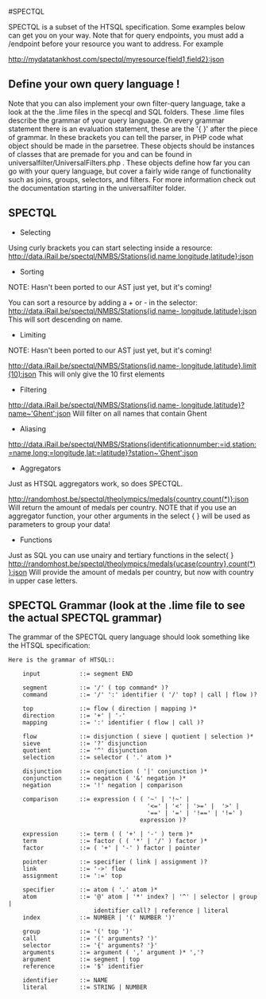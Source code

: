 #SPECTQL

SPECTQL is a subset of the HTSQL specification. Some examples below can get you on your way. 
Note that for query endpoints, you must add a /endpoint before your resource you want to address. For example

http://mydatatankhost.com/spectql/myresource{field1,field2}:json

## Define your own query language !

Note that you can also implement your own filter-query language, take a look at the the .lime files in the specql and SQL folders. These .lime files describe the grammar of your query language. On every grammar statement there is an evaluation statement, these are the  '{ }' after the piece of grammar. In these brackets you can tell the parser, in PHP code what object should be made in the parsetree. These objects should be instances of classes that are premade for you and can be found in universalfilter/UniversalFilters.php . These objects define how far you can go with your query language, but cover a fairly wide range of functionality such as joins, groups, selectors, and filters. For more information check out the documentation starting in the universalfilter folder.

## SPECTQL 

* Selecting

Using curly brackets you can start selecting inside a resource:
http://data.iRail.be/spectql/NMBS/Stations{id,name,longitude,latitude}:json

 * Sorting

NOTE: Hasn't been ported to our AST just yet, but it's coming!

You can sort a resource by adding a + or - in the selector:
http://data.iRail.be/spectql/NMBS/Stations{id,name-,longitude,latitude}:json
This will sort descending on name. 

* Limiting

NOTE: Hasn't been ported to our AST just yet, but it's coming!

http://data.iRail.be/spectql/NMBS/Stations{id,name-,longitude,latitude}.limit(10):json
This will only give the 10 first elements

* Filtering

http://data.iRail.be/spectql/NMBS/Stations{id,name-,longitude,latitude}?name~'Ghent':json
Will filter on all names that contain Ghent

* Aliasing

http://data.iRail.be/spectql/NMBS/Stations{identificationnumber:=id,station:=name,long:=longitude,lat:=latitude}?station~'Ghent':json

* Aggregators

Just as HTSQL aggregators work, so does SPECTQL.

http://randomhost.be/spectql/theolympics/medals{country,count(*)}:json
Will return the amount of medals per country. NOTE that if you use an aggregator function, your other arguments in the select { } will be used as parameters
to group your data!

* Functions

Just as SQL you can use unairy and tertiary functions in the select{ }
http://randomhost.be/spectql/theolympics/medals{ucase(country},count(*)}:json
Will provide the amount of medals per country, but now with country in upper case letters.

## SPECTQL Grammar (look at the .lime file to see the actual SPECTQL grammar)

The grammar of the SPECTQL query language should look something like the HTSQL specification:


    Here is the grammar of HTSQL::

        input           ::= segment END

        segment         ::= '/' ( top command* )?
        command         ::= '/' ':' identifier ( '/' top? | call | flow )?

        top             ::= flow ( direction | mapping )*
        direction       ::= '+' | '-'
        mapping         ::= ':' identifier ( flow | call )?

        flow            ::= disjunction ( sieve | quotient | selection )*
        sieve           ::= '?' disjunction
        quotient        ::= '^' disjunction
        selection       ::= selector ( '.' atom )*

        disjunction     ::= conjunction ( '|' conjunction )*
        conjunction     ::= negation ( '&' negation )*
        negation        ::= '!' negation | comparison

        comparison      ::= expression ( ( '~' | '!~' |
                                           '<=' | '<' | '>=' |  '>' |
                                           '==' | '=' | '!==' | '!=' )
                                         expression )?

        expression      ::= term ( ( '+' | '-' ) term )*
        term            ::= factor ( ( '*' | '/' ) factor )*
        factor          ::= ( '+' | '-' ) factor | pointer

        pointer         ::= specifier ( link | assignment )?
        link            ::= '->' flow
        assignment      ::= ':=' top

        specifier       ::= atom ( '.' atom )*
        atom            ::= '@' atom | '*' index? | '^' | selector | group |
                            identifier call? | reference | literal
        index           ::= NUMBER | '(' NUMBER ')'

        group           ::= '(' top ')'
        call            ::= '(' arguments? ')'
        selector        ::= '{' arguments? '}'
        arguments       ::= argument ( ',' argument )* ','?
        argument        ::= segment | top
        reference       ::= '$' identifier

        identifier      ::= NAME
        literal         ::= STRING | NUMBER
